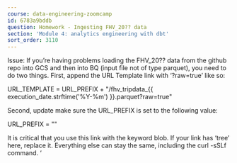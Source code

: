 ```yaml
---
course: data-engineering-zoomcamp
id: 6783a9bddb
question: Homework - Ingesting FHV_20?? data
section: 'Module 4: analytics engineering with dbt'
sort_order: 3110
---
```


Issue: If you’re having problems loading the FHV_20?? data from the github repo into GCS and then into BQ (input file not of type parquet), you need to do two things. First, append the URL Template link with ‘?raw=true’ like so:

URL_TEMPLATE = URL_PREFIX + "/fhv_tripdata_{{ execution_date.strftime(\'%Y-%m\') }}.parquet?raw=true"

Second, update make sure the URL_PREFIX is set to the following value:

URL_PREFIX = ""

It is critical that you use this link with the keyword blob. If your link has ‘tree’ here, replace it. Everything else can stay the same, including the curl -sSLf command. ‘

